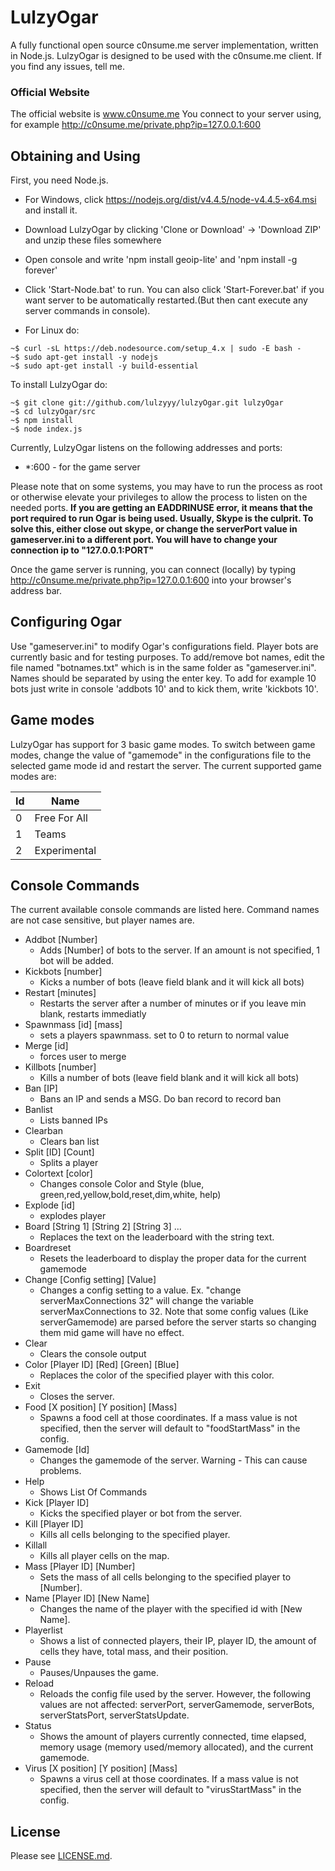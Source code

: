 # LulzyOgar
A fully functional open source c0nsume.me server implementation, written in Node.js. LulzyOgar is designed to be used with the c0nsume.me client. If you find any issues, tell me.

### Official Website
The official website is www.c0nsume.me You connect to your server using, for example http://c0nsume.me/private.php?ip=127.0.0.1:600

## Obtaining and Using

First, you need Node.js.
- For Windows, click https://nodejs.org/dist/v4.4.5/node-v4.4.5-x64.msi and install it.
- Download LulzyOgar by clicking 'Clone or Download' -> 'Download ZIP' and unzip these files somewhere
- Open console and write 'npm install geoip-lite' and 'npm install -g forever'
- Click 'Start-Node.bat' to run. You can also click 'Start-Forever.bat' if you want server to be automatically restarted.(But then cant execute any server commands in console).

- For Linux do:
```
~$ curl -sL https://deb.nodesource.com/setup_4.x | sudo -E bash -
~$ sudo apt-get install -y nodejs
~$ sudo apt-get install -y build-essential
```

To install LulzyOgar do:
```
~$ git clone git://github.com/lulzyyy/lulzyOgar.git lulzyOgar
~$ cd lulzyOgar/src
~$ npm install
~$ node index.js
```

Currently, LulzyOgar listens on the following addresses and ports:
* *:600 - for the game server

Please note that on some systems, you may have to run the process as root or otherwise elevate your privileges to allow the process to listen on the needed ports. **If you are getting an EADDRINUSE error, it means that the port required to run Ogar is being used. Usually, Skype is the culprit. To solve this, either close out skype, or change the serverPort value in gameserver.ini to a different port. You will have to change your connection ip to "127.0.0.1:PORT"**

Once the game server is running, you can connect (locally) by typing http://c0nsume.me/private.php?ip=127.0.0.1:600 into your browser's address bar.

## Configuring Ogar
Use "gameserver.ini" to modify Ogar's configurations field. Player bots are currently basic and for testing purposes. To add/remove bot names, edit the file named "botnames.txt" which is in the same folder as "gameserver.ini". Names should be separated by using the enter key.
To add for example 10 bots just write in console 'addbots 10' and to kick them, write 'kickbots 10'.
## Game modes
LulzyOgar has support for 3 basic game modes. To switch between game modes, change the value of "gamemode" in the configurations file to the selected game mode id and restart the server. The current supported game modes are:

Id   | Name
-----|--------------
0    | Free For All
1    | Teams
2    | Experimental

## Console Commands
The current available console commands are listed here. Command names are not case sensitive, but player names are.

 - Addbot [Number]
   * Adds [Number] of bots to the server. If an amount is not specified, 1 bot will be added.
 - Kickbots [number]
   * Kicks a number of bots (leave field blank and it will kick all bots)
 - Restart [minutes]
   * Restarts the server after a number of minutes or if you leave min blank, restarts immediatly
 - Spawnmass [id] [mass]
   * sets a players spawnmass. set to 0 to return to normal value
 - Merge [id]
   * forces user to merge
 - Killbots [number]
   * Kills a number of bots (leave field blank and it will kick all bots)
 - Ban [IP]
   * Bans an IP and sends a MSG. Do ban record to record ban
 - Banlist
   * Lists banned IPs
 - Clearban
   * Clears ban list
 - Split [ID] [Count]
   * Splits a player
 - Colortext [color]
   * Changes console Color and Style (blue, green,red,yellow,bold,reset,dim,white, help)
 - Explode [id]
   * explodes player
 - Board [String 1] [String 2] [String 3] ...
   * Replaces the text on the leaderboard with the string text.
 - Boardreset
   * Resets the leaderboard to display the proper data for the current gamemode
 - Change [Config setting] [Value]
   * Changes a config setting to a value. Ex. "change serverMaxConnections 32" will change the variable serverMaxConnections to 32. Note that some config values (Like serverGamemode) are parsed before the server starts so changing them mid game will have no effect.
 - Clear
   * Clears the console output
 - Color [Player ID] [Red] [Green] [Blue]
   * Replaces the color of the specified player with this color.
 - Exit
   * Closes the server.
 - Food [X position] [Y position] [Mass]
   * Spawns a food cell at those coordinates. If a mass value is not specified, then the server will default to "foodStartMass" in the config.
 - Gamemode [Id]
   * Changes the gamemode of the server. Warning - This can cause problems.
 - Help
   * Shows List Of Commands
 - Kick [Player ID]
   * Kicks the specified player or bot from the server.
 - Kill [Player ID]
   * Kills all cells belonging to the specified player.
 - Killall
   * Kills all player cells on the map.
 - Mass [Player ID] [Number]
   * Sets the mass of all cells belonging to the specified player to [Number].
 - Name [Player ID] [New Name]
   * Changes the name of the player with the specified id with [New Name].
 - Playerlist
   * Shows a list of connected players, their IP, player ID, the amount of cells they have, total mass, and their position.
 - Pause
   * Pauses/Unpauses the game.
 - Reload
   * Reloads the config file used by the server. However, the following values are not affected: serverPort, serverGamemode, serverBots, serverStatsPort, serverStatsUpdate.
 - Status
   * Shows the amount of players currently connected, time elapsed, memory usage (memory used/memory allocated), and the current gamemode.
 - Virus [X position] [Y position] [Mass]
   * Spawns a virus cell at those coordinates. If a mass value is not specified, then the server will default to "virusStartMass" in the config.

## License
Please see [LICENSE.md](https://github.com/OgarProject/Ogar/blob/master/LICENSE.md).
